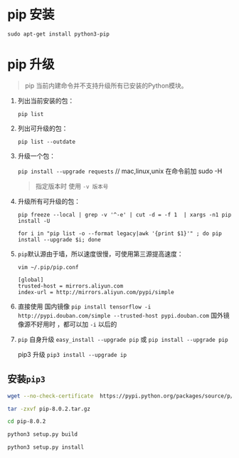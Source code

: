 pip 安装
==========

`sudo apt-get install python3-pip`

pip 升级
========

> pip 当前内建命令并不支持升级所有已安装的Python模块。

1. 列出当前安装的包：

    `pip list`

2. 列出可升级的包：

    `pip list --outdate`

3. 升级一个包：

    `pip install --upgrade requests`  // mac,linux,unix 在命令前加 sudo -H
    > 指定版本时 使用 `-v 版本号
`
4. 升级所有可升级的包：

    `pip freeze --local | grep -v '^-e' | cut -d = -f 1  | xargs -n1 pip install -U`

    `for i in "pip list -o --format legacy|awk '{print $1}'" ; do pip install --upgrade $i; done`

5. `pip`默认源由于墙，所以速度很慢，可使用第三源提高速度：

    `vim ~/.pip/pip.conf`

    ```text
    [global]
    trusted-host = mirrors.aliyun.com
    index-url = http://mirrors.aliyun.com/pypi/simple
    ```

6. 直接使用 国内镜像
    `pip install tensorflow -i http://pypi.douban.com/simple --trusted-host pypi.douban.com`
    国外镜像源不好用时 ，都可以加 `-i` 以后的

7. `pip` 自身升级
    `easy_install --upgrade pip`
    或
    `pip install --upgrade pip`

    pip3 升级
    `pip3 install --upgrade ip`

安装`pip3`
----------

```bash
wget --no-check-certificate  https://pypi.python.org/packages/source/p/pip/pip-8.0.2.tar.gz#md5=3a73c4188f8dbad6a1e6f6d44d117eeb

tar -zxvf pip-8.0.2.tar.gz

cd pip-8.0.2

python3 setup.py build

python3 setup.py install
```